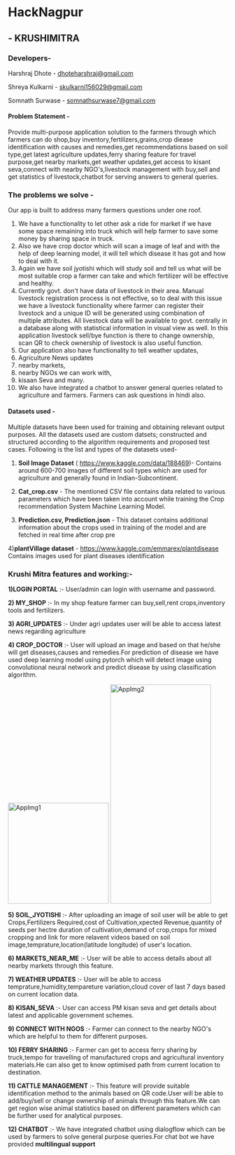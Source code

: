 # HackNagpur 
## - KRUSHIMITRA

### Developers- 
Harshraj Dhote - dhoteharshraj@gmail.com

Shreya Kulkarni - skulkarni156029@gmail.com

Somnath Surwase - somnathsurwase7@gmail.com

#### Problem Statement - 
        
  Provide multi-purpose application solution to the farmers through which farmers can do shop,buy inventory,fertilizers,grains,crop diease identification with causes and remedies,get recommendations based on soil type,get latest agriculture updates,ferry sharing feature for travel purpose,get nearby markets,get weather updates,get access to kisant seva,connect with nearby NGO's,livestock management with buy,sell and get statistics of livestock,chatbot for serving answers to general queries.

### The problems we solve -

Our app is built to address many farmers questions under one roof.
1) We have a functionality to let other ask a ride for market if we have some space remaining into truck which will help farmer to save some money by sharing space in truck. 
2) Also we have crop doctor which will scan a image of leaf and with the help of deep learning model, it will tell which disease it has got and how to deal with it. 
3) Again we have soil jyotishi which will study soil and tell us what will be most suitable crop a farmer can take and which fertilizer will be effective and healthy. 
4) Currently govt. don't have data of livestock in their area. Manual livestock registration process is not effective, so to deal with this issue we have a livestock functionality where farmer can register their livestock and a unique ID will be generated using combination of multiple attributes. All livestock data will be available to govt. centrally in a database along with statistical information in visual view as well. In this application livestock sell/bye function is there to change ownership, scan QR to check ownership of livestock is also useful function.
5) Our application also have functionality to tell weather updates, 
6) Agriculture News updates
7) nearby markets, 
8) nearby NGOs we can work with, 
9) kisaan Seva and many. 
10) We also have integrated a chatbot to answer general queries related to agriculture and farmers. Farmers can ask questions in hindi also.


#### Datasets used - 
Multiple datasets have been used for training and obtaining relevant output purposes. All the datasets used are custom datsets; constructed and structured according to the algorithm requirements and proposed test cases. Following is the list and types of the datasets used-

1) **Soil Image Dataset** (
https://www.kaggle.com/data/188469)- Contains around 600-700 images of different soil types which are used for agriculture and generally found in Indian-Subcontinent.
    
2) **Cat_crop.csv** - The mentioned CSV file contains data related to various parameters which have been taken into account while training the Crop recommendation System Machine Learning Model.
    
3) **Prediction.csv, Prediction.json** - This dataset contains additional information about the crops used in training of the model and are fetched in real time after crop pre

4)**plantVillage dataset** - https://www.kaggle.com/emmarex/plantdisease
Contains images used for plant diseases identification


### Krushi Mitra features and working:-
**1)LOGIN PORTAL** :- User/admin can login with username and password.

**2) MY_SHOP** :- In my shop feature farmer can buy,sell,rent crops,inventory tools and fertilizers.

**3) AGRI_UPDATES** :- Under agri updates user will be able to access latest news regarding agriculture

**4) CROP_DOCTOR** :- User will upload an image and based on that he/she will get diseases,causes and remedies.For prediction of disease we have used deep learning model using pytorch which will detect image using convolutional neural network and predict disease by using classification algorithm.

<img src="https://github.com/Shreya-156029/Hacknagpur_Krushi_Mitra/blob/master/Readme_images/crop_doc1.PNG" alt="AppImg1" width="230" height="auto"> <img src="https://github.com/Shreya-156029/Hacknagpur_Krushi_Mitra/blob/master/Readme_images/crop_doc2.PNG" alt="AppImg2" width="230" height="500">  

**5) SOIL_JYOTISHI** :- After uploading an image of soil user will be able to get Crops,Fertilizers Required,cost of Cultivation,xpected Revenue,quantity of seeds per hectre	duration of cultivation,demand of crop,crops for mixed cropping	and link for more relavent videos based on soil image,temprature,location(latitude longitude) of user's location.

**6) MARKETS_NEAR_ME** :- User will be able to access details about all nearby markets through this feature.

**7) WEATHER UPDATES** :- User will be able to access temprature,humidity,tempareture variation,cloud cover of last 7 days based on current location data.

**8) KISAN_SEVA** :- User can access PM kisan seva and get details about latest and applicable government schemes.

**9) CONNECT WITH NGOS** :- Farmer can connect to the nearby NGO's which are helpful to them for different purposes.

**10) FERRY SHARING** :- Farmer can get to access ferry sharing by truck,tempo for travelling of manufactured crops and agricultural inventory materials.He can also get to know optimised path from current location to destination.

**11) CATTLE MANAGEMENT** :- This feature will provide suitable identification method to the animals based on QR code.User will be able to add/buy/sell or change ownership of animals through this feature.We can get region wise animal statistics based on different parameters which can be further used for analytical purposes.

**12) CHATBOT** :- We have integrated chatbot using dialogflow which can be used by farmers to solve general purpose queries.For chat bot we have provided **multilingual support** 






